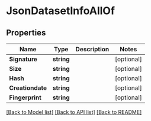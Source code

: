 # JsonDatasetInfoAllOf

## Properties

Name | Type | Description | Notes
------------ | ------------- | ------------- | -------------
**Signature** | **string** |  | [optional] 
**Size** | **string** |  | [optional] 
**Hash** | **string** |  | [optional] 
**Creationdate** | **string** |  | [optional] 
**Fingerprint** | **string** |  | [optional] 

[[Back to Model list]](../README.md#documentation-for-models) [[Back to API list]](../README.md#documentation-for-api-endpoints) [[Back to README]](../README.md)


